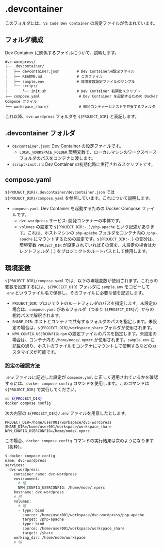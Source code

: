 # .devcontainer

このフォルダには、`VS Code Dev Container` の設定ファイルが含まれています。

## フォルダ構成

Dev Container に関係するファイルについて、説明します。

```text
dvc-wordpress/
├── .devcontainer/
│   ├── devcontainer.json        # Dev Container用設定ファイル
│   ├── README.md                # このファイル
│   ├── sample.env               # 環境変数設定ファイルのサンプル
│   └── script/
│       └── init.sh              # Dev Container 初期化スクリプト
├── compose.yaml                  # Dev Container を起動するための Docker Compose ファイル
└── workspace_share/              # 開発コンテナーとホストで共有するフォルダ
```

これ以降、`dvc-wordpress` フォルダを `${PROJECT_DIR}` と表記します。

## .devcontainer フォルダ

- `devcontainer.json`: Dev Container の設定ファイルです。
  - `LOCAL_WORKSPACE_FOLDER` 環境変数で、ローカルマシンのワークスペースフォルダのパスをコンテナに渡します。
- `script/init.sh`: Dev Container の初期化時に実行されるスクリプトです。

## compose.yaml

`${PROJECT_DIR}/.devcontainer/devcontainer.json` では `${PROJECT_DIR}/compose.yaml` を参照しています。これについて説明します。

- `compose.yaml`: Dev Container を起動するための Docker Compose ファイルです。
  - `dvc-wordpress` サービス: 開発コンテナーの本体です。
  - `volumes` の設定で `${PROJECT_DIR:-.}/php-apache` という記述があります。これは、ホストマシンの `php-apache` フォルダをコンテナ内の `/php-apache` にマウントするための設定です。`${PROJECT_DIR:-.}` の部分は、環境変数 `PROJECT_DIR` が設定されていればその値を、未設定の場合はカレントフォルダ (`.`) をプロジェクトのルートパスとして使用します。

## 環境変数

`${PROJECT_DIR}/compose.yaml` では、以下の環境変数が使用されます。これらの変数を設定するには、`${PROJECT_DIR}` フォルダに `sample.env` をコピーして `.env` というファイル名で保存し、そのファイルに必要な値を記述します。

- `PROJECT_DIR`: プロジェクトのルートフォルダのパスを指定します。未設定の場合は、`compose.yaml` があるフォルダ（つまり `${PROJECT_DIR}/`）からの相対パスで解釈されます。
- `SHARE_DIR`: ホストとコンテナで共有するフォルダのパスを指定します。未設定の場合は、`${PROJECT_DIR}/workspace_share` フォルダが使用されます。
- `NPM_CONFIG_USERCONFIG`: `npm` の設定ファイルのパスを指定します。未設定の場合は、コンテナ内の `/home/node/.npmrc` が使用されます。`sample.env` に記載の通り、ホストのファイルをコンテナにマウントして使用するなどのカスタマイズが可能です。

### 設定の確認方法

`.env` ファイルに記述した設定が `compose.yaml` に正しく適用されているかを確認するには、`docker compose config` コマンドを使用します。このコマンドは `${PROJECT_DIR}` で実行してください。

```bash
cd ${PROJECT_DIR}
docker compose config
```

次の内容の `${PROJECT_DIR}/.env` ファイルを用意したとします。

```env
PROJECT_DIR=/home/user001/workspace/dvc-wordpress
SHARE_DIR=/home/user001/workspace/workspace_share
NPM_CONFIG_USERCONFIG=/home/node/.npmrc
```

この場合、`docker compose config` コマンドの実行結果は次のようになります（抜粋）。

```bash
$ docker compose config
name: dvc-wordpress
services:
  dvc-wordpress:
    container_name: dvc-wordpress
    environment:
      # 略
      NPM_CONFIG_USERCONFIG: /home/node/.npmrc
    hostname: dvc-wordpress
    # 略
    volumes:
      # 略
      - type: bind
        source: /home/user001/workspace/dvc-wordpress/php-apache
        target: /php-apache
      - type: bind
        source: /home/user001/workspace/workspace_share
        target: /share
    working_dir: /home/node/workspace
    # 略
```
